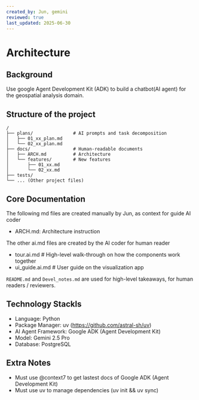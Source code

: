 ```yaml
---
created_by: Jun, gemini
reviewed: true
last_updated: 2025-06-30
---
```


# Architecture

## Background

Use google Agent Development Kit (ADK) to build a chatbot(AI agent) for the geospatial analysis domain.

## Structure of the project

```text
/
├── plans/               # AI prompts and task decomposition
│   ├── 01_xx_plan.md
│   └── 02_xx_plan.md
├── docs/                # Human-readable documents
│   ├── ARCH.md          # Architecture
│   └── features/        # New features
│       ├── 01_xx.md
│       └── 02_xx.md
├── tests/
└── ... (Other project files)
```

## Core Documentation

The following md files are created manually by Jun, as context for guide AI coder
- ARCH.md: Architecture instruction

The other ai.md files are created by the AI coder for human reader 
- tour.ai.md                  # High-level walk-through on how the components work together
- ui_guide.ai.md              # User guide on the visualization app

`README.md` and `Devel_notes.md` are used for high-level takeaways, for human readers / reviewers. 


## Technology Stackls

- Language: Python
- Package Manager: uv (<https://github.com/astral-sh/uv>)
- AI Agent Framework: Google ADK (Agent Development Kit)
- Model: Gemini 2.5 Pro
- Database: PostgreSQL

## Extra Notes

- Must use @context7 to get lastest docs of Google ADK (Agent Development Kit)
- Must use uv to manage dependencies (uv init && uv sync)
